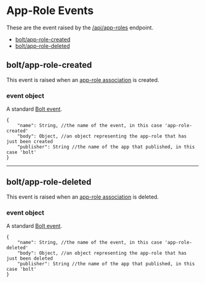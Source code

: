 # App-Role Events

These are the event raised by the [/api/app-roles](/app-roles-api.md) endpoint.

* [bolt/app-role-created](#boltapp-role-created)
* [bolt/app-role-deleted](#boltapp-role-deleted)

## bolt/app-role-created

This event is raised when an [app-role association](/app-role-object.md) is created.

### event object

A standard [Bolt event](/bolt-event.md).

```
{
    "name": String, //the name of the event, in this case 'app-role-created'
    "body": Object, //an object representing the app-role that has just been created
    "publisher": String //the name of the app that published, in this case 'bolt'
}
```

---

## bolt/app-role-deleted

This event is raised when an [app-role association](/app-role-object.md) is deleted.

### event object

A standard [Bolt event](/bolt-event.md).

```
{
    "name": String, //the name of the event, in this case 'app-role-deleted'
    "body": Object, //an object representing the app-role that has just been deleted
    "publisher": String //the name of the app that published, in this case 'bolt'
}
```



